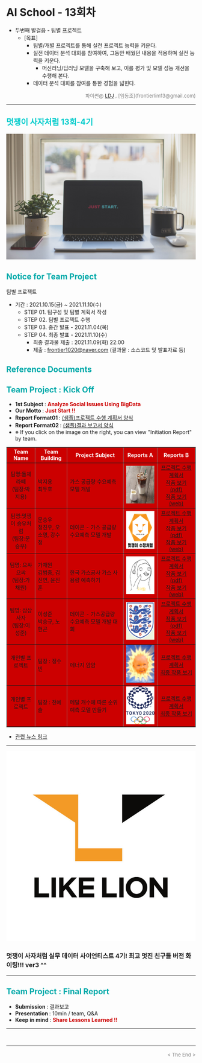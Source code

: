 
# AI School - 13회차
* 두번째 발걸음 - 팀별 프로젝트
  * [목표]
	* 팀별/개별 프로젝트를 통해 실전 프로젝트 능력을 키운다.
	* 실전 데이터 분석 대회를 참여하여, 그동안 배웠던 내용을 적용하며 실전 능력을 키운다.
	  * 머신러닝/딥러닝 모델을 구축해 보고, 이를 평가 및 모델 성능 개선을 수행해 본다.
	* 데이터 분석 대회를 참여를 통한 경험을 넓힌다.

<div align='right'>
    <font size=2 color='gray'>파이썬@ <font color='blue'>
       <a href='https://www.facebook.com/dongjo.lim.7'>LDJ</a>
    </font>, [임동조](frontierlim13@gmail.com)</font></div>
<hr>

<h2><font color="#00CCCC"><b>멋쟁이 사자처럼 13회-4기</b></font></h2>

<img src="./images/just_start.jpg">

## <font color='#00AAAA'>Notice for Team Project</font>

팀별 프로젝트
* 기간 : 2021.10.15(금) ~ 2021.11.10(수)<br>
  * STEP 01. 팀구성 및 팀별 계획서 작성
  * STEP 02. 팀별 프로젝트 수행<br>
  * STEP 03. 중간 발표 - 2021.11.04(목)<br>
  * STEP 04. 최종 발표 - 2021.11.10(수)<br>
    * 최종 결과물 제출 : 2021.11.09(화) 22:00
	* 제출 : frontier1020@naver.com (결과물 : 소스코드 및 발표자료 등)


## <font color='#00AAAA'>Reference Documents</font>

##  <font color='#00AAAA'>Team Project : Kick Off</font>

- <b>1st Subject </b>: <font color='#CC0000'><b>Analyze Social Issues Using BigData </b></font>
- <b>Our Motto   </b>: <font color='#CC0000'><b> Just Start !! </b></font>
- <b>Report Format01 </b>: <a href="./docu/최종_프로젝트_수행_계획서_양식.docx">(샘플)프로젝트 수행 계획서 양식</a>
- <b>Report Format02 </b>: <a href="./docu/팀별프로젝트수행_결과작성양식.pptx">(샘플)결과 보고서 양식</a>
- ※ If you click on the image on the right, you can view "Initiation Report" by team.


<div align="left">
	<table border=1 bgcolor="#EEEEEE">
		<tr bgcolor="#CC0000">
			<td width="100">
			<div align="center"><font color="#FFFFFF"><b>Team Name</b></font></div>
			</td>
			<td width="100">
			<div align="center"><font color="#FFFFFF"><b>Team Building</b></font></div>
			</td>
			<td width="300">
			<div align="center"><font color="#FFFFFF"><b>Project Subject</b></font></div>
			</td>
			<td width="120">
			<div align="center"><font color="#FFFFFF"><b>Reports A</b></font></div>
			</td>
			<td width="150">
			<div align="center"><font color="#FFFFFF"><b>Reports B</b></font></div>
			</td>
		</tr>
		<tr bgcolor="#CC0000">
			<td>
			<div align="center"> 팀명:돌체라떼 <br/>(팀장:박지용)<br/> 
				<b></b>
			</div>
			</td>
			<td>
				<div align="left"> 박지용 <br/> 최두호 </div>
			</td>
			<td>
				<div align="left"> 가스 공급량 수요예측 모델 개발 </div>
			</td>
			<td>
				<div align="center"> 
				<a href="./reports/최종_프로젝트_수행_계획서(돌체라떼)_2차.pdf">
					<img src='images/dolce.jpg' width=200 height=100  alt="돌체라떼"></a>
				</div>
			</td>
			<td>
				<div align="center"> 
				<a href="./reports/최종_프로젝트_수행_계획서(돌체라떼)_2차.pdf">프로젝트 수행계획서</a><br>
				<a href="./reports/팀프로젝트최종_발표_v10_돌체라떼.pdf">작품 보기(pdf)</a><br>
				<a href="https://gregarious-pine-414.notion.site/2-8436ca1cd03a451f813affcda24a9a56">작품 보기(web)</a><br>
				</div>
			</td>
		</tr>
		<tr bgcolor="#CC0000">
			<td>
			<div align="center"> 팀명:멋쟁이 승우처럼<br/>(팀장:문승우)<br/> 
				<b></b>
			</div>
			</td>
			<td>
				<div align="left">문승우<br/>정진우, 오소영, 강수정</div>
			</td>
			<td>
				<div align="left"> 데이콘 - 가스 공급량 수요예측 모델 개발 </div></td>
			<td>
				<div align="center"> 
				<a href="./reports/최종_프로젝트_수행_계획서(멋쟁이_승우처럼)_3차.pdf">
					<img src='images/likelion_likesujung.png' width=200 height=100  alt="멋쟁이 승우처럼"></a>
				</div>
			</td>
			<td>
				<div align="center"> 
				<a href="./reports/최종_프로젝트_수행_계획서(멋쟁이_승우처럼)_3차.pdf">프로젝트 수행계획서</a><br>
				<a href="./reports/팀프로젝트최종_발표_v10_멋쟁이승우처럼.pdf">작품 보기(pdf)</a><br>
				<a href="./reports/">작품 보기(web)</a><br>
				</div>
			</td>
		</tr>
		<tr bgcolor="#CC0000">
			<td>
			<div align="center"> 팀명: 으쌰으쌰 <br/>(팀장:가채원)<br/> 
				<b></b>
			</div>
			</td>
			<td>
				<div align="left"> 가채원 <br/> 김범중, 김진연, 윤진훈 </div>
			</td>
			<td>
				<div align="left"> 한국 가스공사 가스 사용량 예측하기 </div></td>
			<td>
				<div align="center"> 
				<a href="./reports/최종_프로젝트_수행_계획서(으쌰으쌰)_2차.pdf">
					<img src='images/fighting_jin.png' width=200 height=100  alt="으쌰으쌰"></a>
				</div>
			</td>
			<td>
				<div align="center"> 
				<a href="./reports/최종_프로젝트_수행_계획서(으쌰으쌰)_2차.pdf">프로젝트 수행계획서</a><br>
				<a href="./reports/팀프로젝트_으쌰으쌰_중간발표.pdf">작품 보기(pdf)</a><br>
				<a href="https://tulip-starflower-2f6.notion.site/Team-Project-2nd-e4fe4fbfc5224661ad60074883f00e58">작품 보기(web)</a><br>
				</div>
			</td>
		</tr>
		<tr bgcolor="#CC0000">
			<td>
			<div align="center"> 팀명: 삼삼사자 <br/>(팀장:이성준)<br/> 
				<b></b>
			</div>
			</td>
			<td>
				<div align="left"> 이성준 <br/> 박승규, 노현곤 </div>
			</td>
			<td>
				<div align="left"> 데이콘 - 가스공급량 수요예측 모델 개발 대회 </div></td>
			<td>
				<div align="center" width=150> 
				<a href="./reports/최종_프로젝트_수행_계획서(삼삼사자)_2차.pdf">
					<img src='images/05_33lion.png' width=200 height=100  alt="삼삼사자"></a>
				</div>
			</td>
			<td>
				<div align="center"> 
				<a href="./reports/최종_프로젝트_수행_계획서(삼삼사자)_2차.pdf">프로젝트 수행계획서</a><br>
				<a href="./reports/팀프로젝트최종_발표_v10_삼삼사자.pdf">작품 보기(pdf)</a><br>
				<a href="./reports/">작품 보기(web)</a><br>
				</div>
			</td>
		</tr>
		<tr bgcolor="#CC0000">
			<td>
			<div align="center"> 개인별 프로젝트 <br/><br/> 
				<b></b>
			</div>
			</td>
			<td>
				<div align="left"> 팀장 : 정수빈 <br/>  </div>
			</td>
			<td>
				<div align="left"> 에너지 얌얌 </div></td>
			<td>
				<div align="center" width=150> 
				<a href="./reports/">
					<img src='images/image_sun.png' width=200 height=100  alt="태양열 예측"></a>
				</div>
			</td>
			<td>
				<div align="center"> 
				<a href="./reports/">프로젝트 수행계획서</a><br>
				<a href="./reports/팀프로젝트최종_발표_v10_정수빈.pdf">최종 작품 보기</a><br>
				</div>
			</td>
		</tr>	
		<tr bgcolor="#CC0000">
			<td>
			<div align="center"> 개인별 프로젝트 <br/><br/> 
				<b></b>
			</div>
			</td>
			<td>
				<div align="left"> 팀장 : 전예슬 <br/>  </div>
			</td>
			<td>
				<div align="left"> 메달 개수에 따른 순위예측 모델 만들기 </div></td>
			<td>
				<div align="center" width=150> 
				<a href="./reports/">
					<img src='images/2020_tokyo.png' width=200 height=100  alt="도쿄 올림픽"></a>
				</div>
			</td>
			<td>
				<div align="center"> 
				<a href="./reports/">프로젝트 수행계획서</a><br>
				<a href="./reports/팀프로젝트최종_발표_v10_전예슬.pdf">최종 작품 보기</a><br>
				</div>
			</td>
		</tr>
	</table>
</div>

<ul>
<li><a href="https://ldjwj.github.io/LikeLion_13th_DataCourse/06_team_project02/news/list_index.html">관련 뉴스 링크</a></li>
</ul>

<hr>

[![Video Label](images/basiclogo_E_H_노션.jpg)](____) 
### 멋쟁이 사자처럼 실무 데이터 사이언티스트 4기!  최고 멋진 친구들 버전 화이팅!!! ver3 ^^


<hr>

##  <font color='#00AAAA'>Team Project : Final Report</font>
- <b>Submission   </b>: 결과보고
- <b>Presentation </b>: 10min / team, Q&A
- <b>Keep in mind </b>: <font color='#CC0000'><b> Share Lessons Learned !! </b></font>
<hr>

<br>
<hr>
<div align='right'><font size=2 color='gray'> &lt; The End &gt; </font></div>
